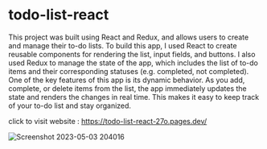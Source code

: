 # todo-list-react
This project was built using React and Redux, and allows users to create and manage their to-do lists.
To build this app, I used React to create reusable components for rendering the list, input fields, and buttons. I also used Redux to manage the state of the app, which includes the list of to-do items and their corresponding statuses (e.g. completed, not completed).
One of the key features of this app is its dynamic behavior. As you add, complete, or delete items from the list, the app immediately updates the state and renders the changes in real time. This makes it easy to keep track of your to-do list and stay organized.

click to visit website : https://todo-list-react-27o.pages.dev/

![Screenshot 2023-05-03 204016](https://user-images.githubusercontent.com/90373393/235960580-a55c8b16-f215-4bd1-bb02-62deb89153e3.jpg)
